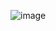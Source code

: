 

![image](https://github.com/mguerra89/VMware-App-Volumen-Veeam/assets/71152467/fd89bb26-0cfa-42e8-93c9-0459aca05fc4)
